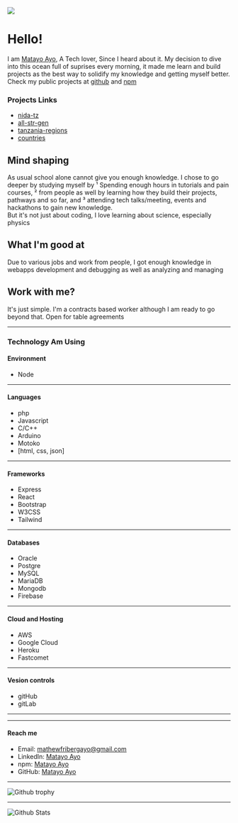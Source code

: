 ![](https://komarev.com/ghpvc/?username=matayo-ayo)

# Hello!
I am [Matayo Ayo](https://github.com/matayo-ayo), A Tech lover, Since I heard about it. My decision to dive into this ocean full of suprises every morning, it made me learn and build projects as the best way to solidify my knowledge and getting myself better.<br>
Check my public projects at [github](https://github.com/matayo-ayo) and [npm](https://www.npmjs.com/~matayo-ayo)

### Projects Links
- [nida-tz](https://matayo-ayo.github.io/nida-tz/)
- [all-str-gen](https://matayo-ayo.github.io/all-str-gen/)
- [tanzania-regions](https://matayo-ayo.github.io/regions/tanzania/)
- [countries](https://matayo-ayo.github.io/countries/)

## Mind shaping
As usual school alone cannot give you enough knowledge. I chose to go deeper by studying myself by ¹ Spending enough hours in tutorials and pain courses, ² from people as well by learning how they build their projects, pathways and so far, and ³ attending tech talks/meeting, events and hackathons to gain new knowledge.<br>
But it's not just about coding, I love learning about science, especially physics

## What I'm good at
Due to various jobs and work from people, I got enough knowledge in webapps development and debugging as well as analyzing and managing 

## Work with me?
It's just simple. I'm a contracts based worker although I am ready to go beyond that. Open for table agreements

---

### Technology Am Using

#### Environment
- Node

---

#### Languages
- php
- Javascript
- C/C++
- Arduino
- Motoko
- [html, css, json]

---

#### Frameworks
- Express
- React
- Bootstrap
- W3CSS
- Tailwind

---

#### Databases
- Oracle
- Postgre
- MySQL
- MariaDB
- Mongodb
- Firebase

---

#### Cloud and Hosting
- AWS
- Google Cloud
- Heroku
- Fastcomet

---

#### Vesion controls
- gitHub
- gitLab

---
---

#### Reach me
- Email: mathewfribergayo@gmail.com
- LinkedIn: [Matayo Ayo](https://www.linkedin.com/in/matayoayo)
- npm: [Matayo Ayo](https://www.npmjs.com/~matayo-ayo)
- GitHub: [Matayo Ayo](https://github.com/matayo-ayo/)

---

![Github trophy](https://github-profile-trophy.vercel.app/?username=matayo-ayo&theme=matrix&margin-w=30&margin-h=15&column=4)

---

![Github Stats](https://github-readme-stats.vercel.app/api?username=matayo-ayo&count_private=true&show_icons=true&theme=merko)
